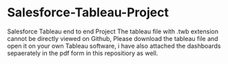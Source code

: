 # Salesforce-Tableau-Project
Salesforce Tableau end to end Project
The tableau file with .twb extension cannot be directly viewed on Github, Please download the tableau file and open it on your own Tableau software, i have also attached the dashboards sepaerately in the pdf form in this repositiory as well.
